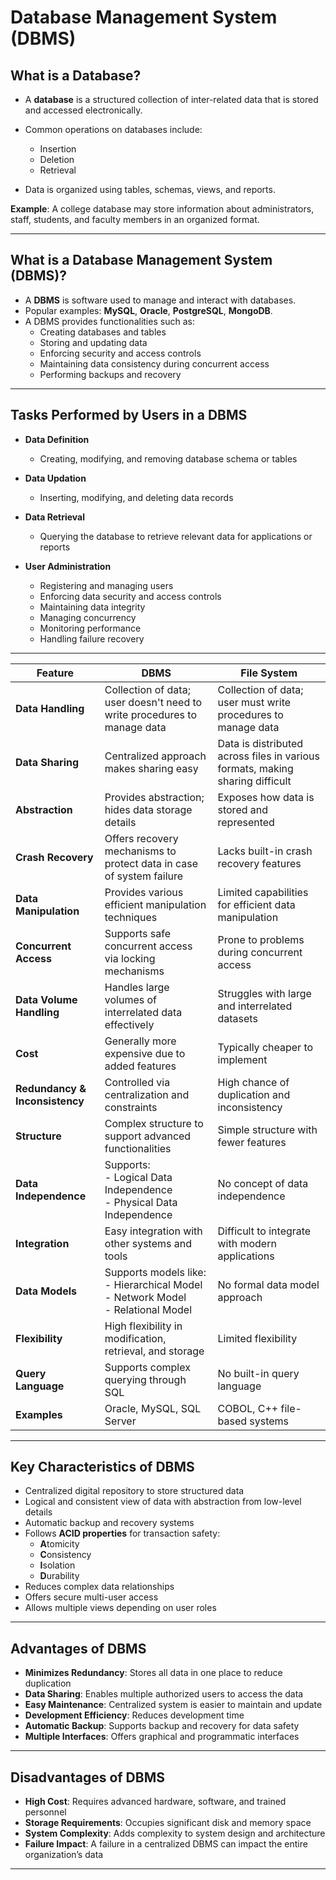 # Database Management System (DBMS)

## What is a Database?

- A **database** is a structured collection of inter-related data that is stored and accessed electronically.
- Common operations on databases include:
    - Insertion
    - Deletion
    - Retrieval

- Data is organized using tables, schemas, views, and reports.

**Example**: A college database may store information about administrators, staff, students, and faculty members in an organized format.

---

## What is a Database Management System (DBMS)?

- A **DBMS** is software used to manage and interact with databases.
- Popular examples: **MySQL**, **Oracle**, **PostgreSQL**, **MongoDB**.
- A DBMS provides functionalities such as:
  - Creating databases and tables
  - Storing and updating data
  - Enforcing security and access controls
  - Maintaining data consistency during concurrent access
  - Performing backups and recovery

---

## Tasks Performed by Users in a DBMS

- **Data Definition**
  - Creating, modifying, and removing database schema or tables

- **Data Updation**
  - Inserting, modifying, and deleting data records

- **Data Retrieval**
  - Querying the database to retrieve relevant data for applications or reports

- **User Administration**
  - Registering and managing users
  - Enforcing data security and access controls
  - Maintaining data integrity
  - Managing concurrency
  - Monitoring performance
  - Handling failure recovery

---

| Feature | DBMS | File System |
|--------|------|-------------|
| **Data Handling** | Collection of data; user doesn't need to write procedures to manage data | Collection of data; user must write procedures to manage data |
| **Data Sharing** | Centralized approach makes sharing easy | Data is distributed across files in various formats, making sharing difficult |
| **Abstraction** | Provides abstraction; hides data storage details | Exposes how data is stored and represented |
| **Crash Recovery** | Offers recovery mechanisms to protect data in case of system failure | Lacks built-in crash recovery features |
| **Data Manipulation** | Provides various efficient manipulation techniques | Limited capabilities for efficient data manipulation |
| **Concurrent Access** | Supports safe concurrent access via locking mechanisms | Prone to problems during concurrent access |
| **Data Volume Handling** | Handles large volumes of interrelated data effectively | Struggles with large and interrelated datasets |
| **Cost** | Generally more expensive due to added features | Typically cheaper to implement |
| **Redundancy & Inconsistency** | Controlled via centralization and constraints | High chance of duplication and inconsistency |
| **Structure** | Complex structure to support advanced functionalities | Simple structure with fewer features |
| **Data Independence** | Supports: <br> - Logical Data Independence <br> - Physical Data Independence | No concept of data independence |
| **Integration** | Easy integration with other systems and tools | Difficult to integrate with modern applications |
| **Data Models** | Supports models like: <br> - Hierarchical Model <br> - Network Model <br> - Relational Model | No formal data model approach |
| **Flexibility** | High flexibility in modification, retrieval, and storage | Limited flexibility |
| **Query Language** | Supports complex querying through SQL | No built-in query language |
| **Examples** | Oracle, MySQL, SQL Server | COBOL, C++ file-based systems |

---

## Key Characteristics of DBMS

- Centralized digital repository to store structured data
- Logical and consistent view of data with abstraction from low-level details
- Automatic backup and recovery systems
- Follows **ACID properties** for transaction safety:
  - **A**tomicity
  - **C**onsistency
  - **I**solation
  - **D**urability
- Reduces complex data relationships
- Offers secure multi-user access
- Allows multiple views depending on user roles

---

## Advantages of DBMS

- **Minimizes Redundancy**: Stores all data in one place to reduce duplication
- **Data Sharing**: Enables multiple authorized users to access the data
- **Easy Maintenance**: Centralized system is easier to maintain and update
- **Development Efficiency**: Reduces development time
- **Automatic Backup**: Supports backup and recovery for data safety
- **Multiple Interfaces**: Offers graphical and programmatic interfaces

---

## Disadvantages of DBMS

- **High Cost**: Requires advanced hardware, software, and trained personnel
- **Storage Requirements**: Occupies significant disk and memory space
- **System Complexity**: Adds complexity to system design and architecture
- **Failure Impact**: A failure in a centralized DBMS can impact the entire organization’s data

---